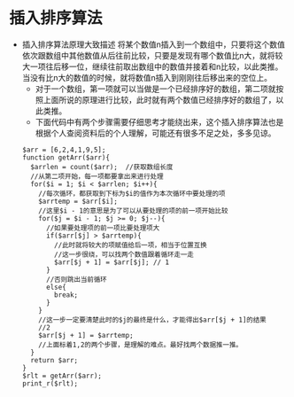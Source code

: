 # 插入排序算法
- 插入排序算法原理大致描述
将某个数值n插入到一个数组中，只要将这个数值依次跟数组中其他数值从后往前比较，只要是发现有哪个数值比n大，就将较大一项往后移一位，继续往前取出数组中的数值并接着和n比较，以此类推。当没有比n大的数值的时候，就将数值n插入到刚刚往后移出来的空位上。
  - 对于一个数组，第一项就可以当做是一个已经排序好的数组，第二项就按照上面所说的原理进行比较，此时就有两个数值已经排序好的数组了，以此类推。
  - 下面代码中有两个步骤需要仔细思考才能绕出来，这个插入排序算法也是根据个人查阅资料后的个人理解，可能还有很多不足之处，多多见谅。
  ```
  $arr = [6,2,4,1,9,5];
  function getArr($arr){
    $arrlen = count($arr);  //获取数组长度
    //从第二项开始，每一项都要拿出来进行处理
    for($i = 1; $i < $arrlen; $i++){ 
      //每次循环，都获取到下标为$i的值作为本次循环中要处理的项
      $arrtemp = $arr[$i]; 
      //这里$i - 1的意思是为了可以从要处理的项的前一项开始比较
      for($j = $i - 1; $j >= 0; $j--){
        //如果要处理项的前一项比要处理项大
        if($arr[$j] > $arrtemp){
          //此时就将较大的项赋值给后一项，相当于位置互换
          //这一步很绕，可以找两个数值跟着循环走一走
          $arr[$j + 1] = $arr[$j]; // 1
        }
        //否则跳出当前循环
        else{
          break;
        }
      }
      //这一步一定要清楚此时的$j的最终是什么，才能得出$arr[$j + 1]的结果
      //2
      $arr[$j + 1] = $arrtemp;  
      //上面标着1,2的两个步骤，是理解的难点。最好找两个数据推一推。
    }
    return $arr;
  }
  $rlt = getArr($arr);
  print_r($rlt);
  ```